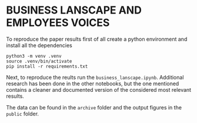 # BUSINESS LANSCAPE AND EMPLOYEES VOICES
 
To reproduce the paper results first of all create a python environment and install all the dependencies
```
python3 -m venv .venv
source .venv/bin/activate
pip install -r requirements.txt
```

Next, to reproduce the reults run the ```business_lanscape.ipynb```. Additional research has been done in the other notebooks, but the one mentioned contains a cleaner and documented version of the considered most relevant results.

The data can be found in the ```archive``` folder and the output figures in the ```public``` folder.